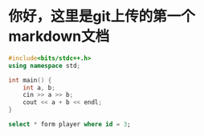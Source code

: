 # 你好，这里是git上传的第一个markdown文档

```C++
#include<bits/stdc++.h>
using namespace std;

int main() {
    int a, b;
    cin >> a >> b;
    cout << a + b << endl;
}
```


```sql
select * form player where id = 3;
```
